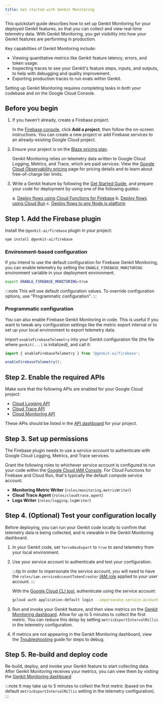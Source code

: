```yaml
---
title: Get started with Genkit Monitoring
---
```


This quickstart guide describes how to set up Genkit Monitoring for
your deployed Genkit features, so that you can collect and view real-time
telemetry data. With Genkit Monitoring, you get visibility into how
your Genkit features are performing in production.

Key capabilities of Genkit Monitoring include:

- Viewing quantitative metrics like Genkit feature latency, errors, and
  token usage.
- Inspecting traces to see your Genkit's feature steps, inputs, and outputs,
  to help with debugging and quality improvement.
- Exporting production traces to run evals within Genkit.

Setting up Genkit Monitoring requires completing tasks in both your codebase
and on the Google Cloud Console.

## Before you begin

1. If you haven't already, create a Firebase project.

   In the [Firebase console](https://console.firebase.google.com), click
   **Add a project**, then follow the on-screen instructions. You can
   create a new project or add Firebase services to an already-existing Google Cloud project.

2. Ensure your project is on the
   [Blaze pricing plan](https://firebase.google.com/pricing).

   Genkit Monitoring relies on telemetry data written to Google Cloud
   Logging, Metrics, and Trace, which are paid services. View the
   [Google Cloud Observability pricing](https://cloud.google.com/stackdriver/pricing) page for pricing details and to learn about free-of-charge tier limits.

3. Write a Genkit feature by following the [Get Started Guide](/docs/get-started), and prepare your code for deployment by using one of the following guides:

   a. [Deploy flows using Cloud Functions for Firebase](/docs/firebase)
   b. [Deploy flows using Cloud Run](/docs/cloud-run)
   c. [Deploy flows to any Node.js platform](/docs/deploy-node)

## Step 1. Add the Firebase plugin

Install the `@genkit-ai/firebase` plugin in your project:

```bash
npm install @genkit-ai/firebase
```

### Environment-based configuration

If you intend to use the default configuration for Firebase Genkit
Monitoring, you can enable telemetry by setting the
`ENABLE_FIREBASE_MONITORING` environment variable in your deployment
environment.

```bash
export ENABLE_FIREBASE_MONITORING=true
```

:::note
This will use default configuration values. To
override configuration options, use "Programmatic configuration".
:::

### Programmatic configuration

You can also enable Firebase Genkit Monitoring in code. This is useful
if you want to tweak any configuration settings like the metric export
interval or to set up your local environment to export telemetry data.

Import `enableFirebaseTelemetry` into your Genkit configuration file (the
file where `genkit(...)` is initalized), and call it:

```typescript
import { enableFirebaseTelemetry } from '@genkit-ai/firebase';

enableFirebaseTelemetry();
```

## Step 2. Enable the required APIs

Make sure that the following APIs are enabled for your Google Cloud project:

- [Cloud Logging API](https://console.cloud.google.com/apis/library/logging.googleapis.com)
- [Cloud Trace API](https://console.cloud.google.com/apis/library/cloudtrace.googleapis.com)
- [Cloud Monitoring API](https://console.cloud.google.com/apis/library/monitoring.googleapis.com)

These APIs should be listed in the
[API dashboard](https://console.cloud.google.com/apis/dashboard) for your
project.

## Step 3. Set up permissions

The Firebase plugin needs to use a _service account_ to authenticate with
Google Cloud Logging, Metrics, and Trace services.

Grant the following roles to whichever service account is configured to run your code within the [Google Cloud IAM Console](https://console.cloud.google.com/iam-admin/iam). For Cloud Functions for Firebase and Cloud Run, that's typically the default compute service account.

- **Monitoring Metric Writer** (`roles/monitoring.metricWriter`)
- **Cloud Trace Agent** (`roles/cloudtrace.agent`)
- **Logs Writer** (`roles/logging.logWriter`)

## Step 4. (Optional) Test your configuration locally

Before deploying, you can run your Genkit code locally to confirm that
telemetry data is being collected, and is viewable in the Genkit Monitoring
dashboard.

1. In your Genkit code, set `forceDevExport` to `true` to send telemetry from
   your local environment.

2. Use your service account to authenticate and test your configuration.

   :::tip
   In order to impersonate the service account, you will need to have
   the `roles/iam.serviceAccountTokenCreator`
   [IAM role](https://console.cloud.google.com/iam-admin/iam) applied to your
   user account.
   :::

   With the
   [Google Cloud CLI tool](https://cloud.google.com/sdk/docs/install?authuser=0),
   authenticate using the service account:

   ```bash
   gcloud auth application-default login --impersonate-service-account SERVICE_ACCT_EMAIL
   ```

3. Run and invoke your Genkit feature, and then view metrics on the
   [Genkit Monitoring dashboard](https://console.firebase.google.com/project/_/genai_monitoring).
   Allow for up to 5 minutes to collect the first metric. You can reduce this
   delay by setting `metricExportIntervalMillis` in the telemetry configuration.

4. If metrics are not appearing in the Genkit Monitoring dashboard, view the
   [Troubleshooting](/docs/observability/troubleshooting) guide for steps
   to debug.

## Step 5. Re-build and deploy code

Re-build, deploy, and invoke your Genkit feature to start collecting data.
After Genkit Monitoring receives your metrics, you can view them by
visiting the
[Genkit Monitoring dashboard](https://console.firebase.google.com/project/_/genai_monitoring)

:::note
It may take up to 5 minutes to collect the first metric (based on the default `metricExportIntervalMillis` setting in the telemetry configuration).
:::
